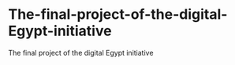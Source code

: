 # The-final-project-of-the-digital-Egypt-initiative
The final project of the digital Egypt initiative

